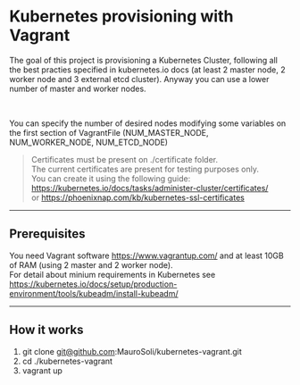 # Kubernetes provisioning with Vagrant

The goal of this project is provisioning a Kubernetes Cluster, following all the best practies specified in kubernetes.io docs (at least 2 master node, 2 worker node and 3 external etcd cluster). Anyway you can use a lower number of master and worker nodes.

<br/>

You can specify the number of desired nodes modifying some variables on the first section of VagrantFile (NUM_MASTER_NODE, NUM_WORKER_NODE, NUM_ETCD_NODE)


>Certificates must be present on ./certificate folder. <br/>
>The current certificates are present for testing purposes only. <br/>
>You can create it using the following guide: 
>https://kubernetes.io/docs/tasks/administer-cluster/certificates/ <br/>
>or
>https://phoenixnap.com/kb/kubernetes-ssl-certificates


---

## Prerequisites
You need Vagrant software https://www.vagrantup.com/ and 
at least 10GB of RAM (using 2 master and 2 worker node). <br/>
For detail about minium requirements in Kubernetes see https://kubernetes.io/docs/setup/production-environment/tools/kubeadm/install-kubeadm/

---

## How it works
1. git clone git@github.com:MauroSoli/kubernetes-vagrant.git
1. cd ./kubernetes-vagrant
1. vagrant up
